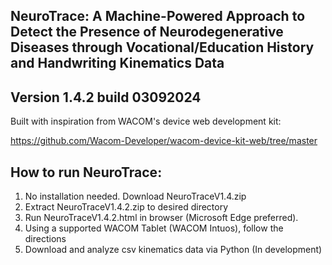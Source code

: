 ## NeuroTrace: A Machine-Powered Approach to Detect the Presence of Neurodegenerative Diseases through Vocational/Education History and Handwriting Kinematics Data
## Version 1.4.2  build 03092024
Built with inspiration from WACOM's device web development kit:

https://github.com/Wacom-Developer/wacom-device-kit-web/tree/master 


## How to run NeuroTrace: 
1. No installation needed. Download NeuroTraceV1.4.zip
2. Extract NeuroTraceV1.4.2.zip to desired directory
3. Run NeuroTraceV1.4.2.html in browser (Microsoft Edge preferred).
4. Using a supported WACOM Tablet (WACOM Intuos), follow the directions
5. Download and analyze csv kinematics data via Python (In development)
